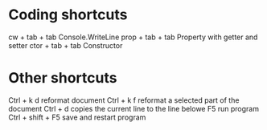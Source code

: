 
# Coding shortcuts
cw + tab + tab          Console.WriteLine
prop + tab + tab        Property with getter and setter
ctor + tab + tab        Constructor

# Other shortcuts
Ctrl + k  d             reformat document
Ctrl + k  f             reformat a selected part of the document
Ctrl + d                copies the current line to the line belowe
F5                      run program
Ctrl + shift + F5       save and restart program